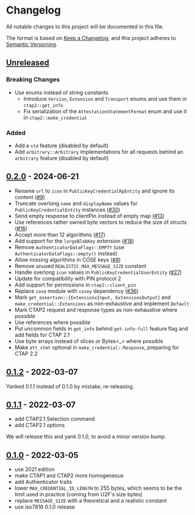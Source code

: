 # Changelog
All notable changes to this project will be documented in this file.

The format is based on [Keep a Changelog](https://keepachangelog.com/en/1.0.0/),
and this project adheres to [Semantic Versioning](https://semver.org/spec/v2.0.0.html).

## [Unreleased]

[Unreleased]: https://github.com/trussed-dev/ctap-types/compare/0.2.0...HEAD

### Breaking Changes

- Use enums instead of string constants
  - Introduce `Version`, `Extension` and `Transport` enums and use them in `ctap2::get_info`
  - Fix serialization of the `AttestationStatementFormat` enum and use it in `ctap2::make_credential`

### Added

- Add a `std` feature (disabled by default)
- Add `arbitrary::Arbitrary` implementations for all requests behind an `arbitrary` feature (disabled by default)

## [0.2.0] - 2024-06-21

[0.2.0]: https://github.com/trussed-dev/ctap-types/compare/0.1.2...0.2.0

- Rename `url` to `icon` in `PublicKeyCredentialRpEntity` and ignore its
  content ([#9][])
- Truncate overlong `name` and `displayName` values for `PublicKeyCredentialEntity` instances ([#30][])
- Send empty response to clientPin instead of empty map ([#13][])
- Use references rather owned byte vectors to reduce the size of structs ([#16][])
- Accept more than 12 algorithms ([#17][])
- Add support for the `largeBlobKey` extension ([#18][])
- Remove `AuthenticatorDataFlags::EMPTY` (use `AuthenticatorDataFlags::empty()` instead)
- Allow missing algorithms in COSE keys ([#8][])
- Remove unused `REALISTIC_MAX_MESSAGE_SIZE` constant
- Handle overlong `icon` values in `PublicKeyCredentialUserEntity` ([#27][])
- Update for compatibility with PIN protocol 2
- Add support for permissions in `ctap2::client_pin`
- Replace `cose` module with `cosey` dependency ([#36][])
- Mark `get_assertion::{ExtensionsInput, ExtensionsOutput}` and `make_credential::Extensions` as non-exhaustive and implement `Default`
- Mark CTAP2 request and response types as non-exhaustive where possible
- Use references where possible
- Put uncommon fields in `get_info` behind `get-info-full` feature flag and add fields for CTAP 2.1
- Use byte arrays instead of slices or Bytes<_> where possible
- Make `att_stmt` optional in `make_credential::Response`, preparing for CTAP 2.2

[#8]: https://github.com/trussed-dev/ctap-types/pull/8
[#9]: https://github.com/solokeys/ctap-types/issues/9
[#30]: https://github.com/solokeys/fido-authenticator/issues/30
[#13]: https://github.com/solokeys/ctap-types/issues/13
[#16]: https://github.com/trussed-dev/ctap-types/pull/16
[#17]: https://github.com/trussed-dev/ctap-types/pull/17
[#18]: https://github.com/trussed-dev/ctap-types/pull/18
[#27]: https://github.com/trussed-dev/ctap-types/pull/27
[#36]: https://github.com/trussed-dev/ctap-types/issues/36

## [0.1.2] - 2022-03-07

[0.1.2]: https://github.com/trussed-dev/ctap-types/compare/0.1.1...0.1.2

Yanked 0.1.1 instead of 0.1.0 by mistake, re-releasing.

## [0.1.1] - 2022-03-07

[0.1.1]: https://github.com/trussed-dev/ctap-types/compare/0.1.0...0.1.1

- add CTAP2.1 Selection command
- add CTAP2.1 options

We will release this and yank 0.1.0, to avoid a minor version bump.

## [0.1.0] - 2022-03-05

[0.1.0]: https://github.com/trussed-dev/ctap-types/releases/tag/0.1.0

- use 2021 edition
- make CTAP1 and CTAP2 more homogeneous
- add Authenticator traits
- lower `MAX_CREDENTIAL_ID_LENGTH` to 255 bytes, which seems to be the
  limit used in practice (coming from U2F's size bytes)
- replace `MESSAGE_SIZE` with a theoretical and a realistic constant
- use iso7816 0.1.0 release

